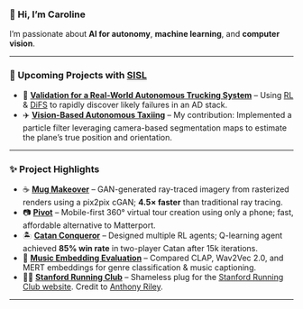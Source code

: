 ### 👋 Hi, I’m Caroline  
I’m passionate about **AI for autonomy**, **machine learning**, and **computer vision**.  

---

### 🤖 Upcoming Projects with [SISL](https://github.com/sisl)  
- 🚚 **[Validation for a Real-World Autonomous Trucking System](https://github.com/sisl/SimpleADPStack)** – Using [RL](https://arxiv.org/abs/1902.01909) & [DiFS](https://arxiv.org/abs/2506.08459) to rapidly discover likely failures in an AD stack.  
- ✈️ **[Vision-Based Autonomous Taxiing](https://github.com/sisl/VisualTaxiULI)** – My contribution: Implemented a particle filter leveraging camera-based segmentation maps to estimate the plane’s true position and orientation.  

---

### ✨ Project Highlights  
- ☕ **[Mug Makeover](https://github.com/thomas-yim/cs231n-final)** – GAN-generated ray-traced imagery from rasterized renders using a pix2pix cGAN; **4.5× faster** than traditional ray tracing.  
- 📷 **[Pivot](https://github.com/cs210/Pivot)** – Mobile-first 360° virtual tour creation using only a phone; fast, affordable alternative to Matterport.  
- 🏝️ **[Catan Conqueror](https://github.com/Proud19/catan238)** – Designed multiple RL agents; Q-learning agent achieved **85% win rate** in two-player Catan after 15k iterations.  
- 🎵 **[Music Embedding Evaluation](https://github.com/ccahilly/music-embedding)** – Compared CLAP, Wav2Vec 2.0, and MERT embeddings for genre classification & music captioning.  
- 🏃‍♀️ **[Stanford Running Club](https://github.com/pythonicode/src)** – Shameless plug for the [Stanford Running Club website](https://stanfordrunningclub.com/). Credit to [Anthony Riley](https://github.com/pythonicode).  

---

